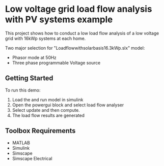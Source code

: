 # Low voltage grid load flow analysis with PV systems example

This project shows how to conduct a low load flow analysis of a low voltage grid with 16kWp systems at each home.

Two major selection for "Loadflowwithsolarbasis16.3kWp.slx" model:

- Phasor mode at 50Hz 
- Three phase programmable Voltage source


## Getting Started

To run this demo:
1. Load the and run model in simulink
2. Open the powergui block and select load flow analyser
3. Select update and then compute.
4. The load flow results are generated

## Toolbox Requirements
- MATLAB
- Simulink
- Simscape
- Simscape Electrical
